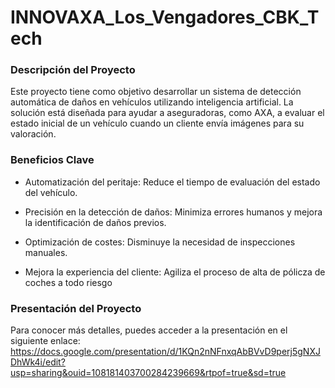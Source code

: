 # INNOVAXA_Los_Vengadores_CBK_Tech

### Descripción del Proyecto

Este proyecto tiene como objetivo desarrollar un sistema de detección automática de daños en vehículos utilizando inteligencia artificial. La solución está diseñada para ayudar a aseguradoras, como AXA, a evaluar el estado inicial de un vehículo cuando un cliente envía imágenes para su valoración.

### Beneficios Clave

- Automatización del peritaje: Reduce el tiempo de evaluación del estado del vehículo.

- Precisión en la detección de daños: Minimiza errores humanos y mejora la identificación de daños previos.

- Optimización de costes: Disminuye la necesidad de inspecciones manuales.

- Mejora la experiencia del cliente: Agiliza el proceso de alta de pólicza de coches a todo riesgo

### Presentación del Proyecto

Para conocer más detalles, puedes acceder a la presentación en el siguiente enlace: https://docs.google.com/presentation/d/1KQn2nNFnxqAbBVvD9perj5gNXJDhWk4i/edit?usp=sharing&ouid=108181403700284239669&rtpof=true&sd=true
